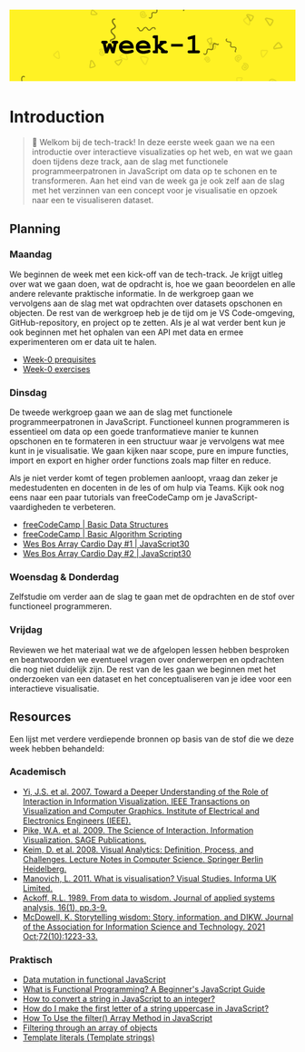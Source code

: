 # ![Tech Track - Week-1][banner]

# Introduction

> 👋 Welkom bij de tech-track! In deze eerste week gaan we na een introductie over interactieve visualizaties op het web, en wat we gaan doen tijdens deze track, aan de slag met functionele programmeerpatronen in JavaScript om data op te schonen en te transformeren. Aan het eind van de week ga je ook zelf aan de slag met het verzinnen van een concept voor je visualisatie en opzoek naar een te visualiseren dataset.

## Planning

### Maandag

We beginnen de week met een kick-off van de tech-track. Je krijgt uitleg over wat we gaan doen, wat de opdracht is, hoe we gaan beoordelen en alle andere relevante praktische informatie. In de werkgroep gaan we vervolgens aan de slag met wat opdrachten over datasets opschonen en objecten. De rest van de werkgroep heb je de tijd om je VS Code-omgeving, GitHub-repository, en project op te zetten. Als je al wat verder bent kun je ook beginnen met het ophalen van een API met data en ermee experimenteren om er data uit te halen.

- [Week-0 prequisites](https://github.com/cmda-tt/course-24-25/tree/main/week-0)
- [Week-0 exercises](https://github.com/cmda-tt/course-24-25/tree/main/week-0/Exercises)

### Dinsdag

De tweede werkgroep gaan we aan de slag met functionele programmeerpatronen in JavaScript. Functioneel kunnen programmeren is essentieel om data op een goede tranformatieve manier te kunnen opschonen en te formateren in een structuur waar je vervolgens wat mee kunt in je visualisatie. We gaan kijken naar scope, pure en impure functies, import en export en higher order functions zoals map filter en reduce.

Als je niet verder komt of tegen problemen aanloopt, vraag dan zeker je medestudenten en docenten in de les of om hulp via Teams. Kijk ook nog eens naar een paar tutorials van freeCodeCamp om je JavaScript-vaardigheden te verbeteren.

- [freeCodeCamp | Basic Data Structures](https://www.freecodecamp.org/learn/javascript-algorithms-and-data-structures/#basic-data-structures)
- [freeCodeCamp | Basic Algorithm Scripting](https://www.freecodecamp.org/learn/javascript-algorithms-and-data-structures/#basic-algorithm-scripting)
- [Wes Bos Array Cardio Day #1 | JavaScript30](https://www.youtube.com/watch?v=HB1ZC7czKRs)
- [Wes Bos Array Cardio Day #2 | JavaScript30](https://www.youtube.com/watch?v=QNmRfyNg1lw)

### Woensdag & Donderdag

Zelfstudie om verder aan de slag te gaan met de opdrachten en de stof over functioneel programmeren.

### Vrijdag

Reviewen we het materiaal wat we de afgelopen lessen hebben besproken en beantwoorden we eventueel vragen over onderwerpen en opdrachten die nog niet duidelijk zijn. De rest van de les gaan we beginnen met het onderzoeken van een dataset en het conceptualiseren van je idee voor een interactieve visualisatie.

## Resources

Een lijst met verdere verdiepende bronnen op basis van de stof die we deze week hebben behandeld:

### Academisch

- [Yi, J.S. et al. 2007. Toward a Deeper Understanding of the Role of Interaction in Information Visualization. IEEE Transactions on Visualization and Computer Graphics. Institute of Electrical and Electronics Engineers (IEEE).](https://ieeexplore.ieee.org/document/4376144)
- [Pike, W.A. et al. 2009. The Science of Interaction. Information Visualization. SAGE Publications.](https://journals.sagepub.com/doi/10.1057/ivs.2009.22)
- [Keim, D. et al. 2008. Visual Analytics: Definition, Process, and Challenges. Lecture Notes in Computer Science. Springer Berlin Heidelberg.](https://link.springer.com/chapter/10.1007/978-3-540-70956-5_7)
- [Manovich, L. 2011. What is visualisation? Visual Studies. Informa UK Limited.](http://dx.doi.org/10.1080/1472586X.2011.548488)
- [Ackoff, R.L. 1989. From data to wisdom. Journal of applied systems analysis, 16(1), pp.3-9.](https://faculty.ung.edu/kmelton/Documents/DataWisdom.pdf)
- [McDowell, K. Storytelling wisdom: Story, information, and DIKW. Journal of the Association for Information Science and Technology. 2021 Oct;72(10):1223-33.](https://doi.org/10.1002/asi.24466)

### Praktisch

- [Data mutation in functional JavaScript](https://dev.to/macsikora/data-mutation-in-functional-javascript-1h97)
- [What is Functional Programming? A Beginner's JavaScript Guide](https://www.freecodecamp.org/news/functional-programming-in-javascript/)
- [How to convert a string in JavaScript to an integer?](https://stackoverflow.com/questions/1133770/how-to-convert-a-string-to-an-integer-in-javascript)
- [How do I make the first letter of a string uppercase in JavaScript?
  ](https://stackoverflow.com/questions/1026069/how-do-i-make-the-first-letter-of-a-string-uppercase-in-javascript)
- [How To Use the filter() Array Method in JavaScript](https://www.digitalocean.com/community/tutorials/js-filter-array-method)
- [Filtering through an array of objects](https://codepen.io/robertspier/pen/mdpqZzQ)
- [Template literals (Template strings)](https://developer.mozilla.org/en-US/docs/Web/JavaScript/Reference/Template_literals)

[banner]: /images/banners/week-1.png

